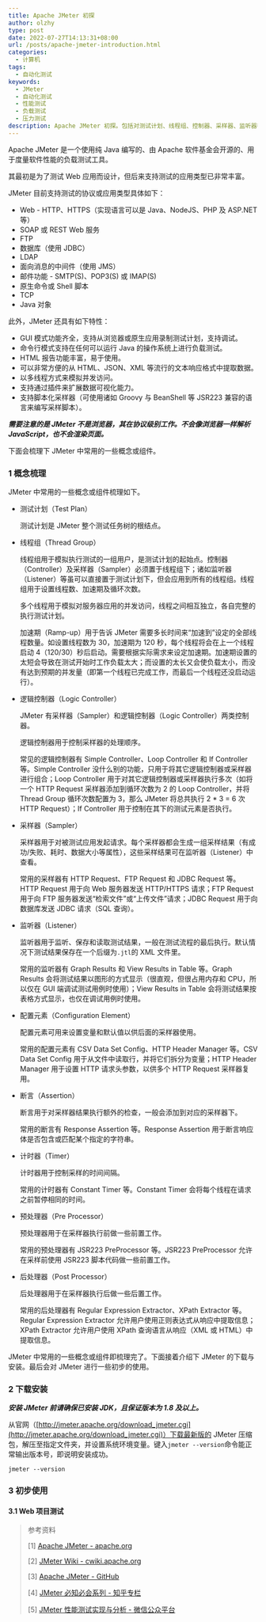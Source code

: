 ```yaml
---
title: Apache JMeter 初探
author: olzhy
type: post
date: 2022-07-27T14:13:31+08:00
url: /posts/apache-jmeter-introduction.html
categories:
  - 计算机
tags:
  - 自动化测试
keywords:
  - JMeter
  - 自动化测试
  - 性能测试
  - 负载测试
  - 压力测试
description: Apache JMeter 初探。包括对测试计划、线程组、控制器、采样器、监听器等组成元素的介绍。
---
```


Apache JMeter 是一个使用纯 Java 编写的、由 Apache 软件基金会开源的、用于度量软件性能的负载测试工具。

其最初是为了测试 Web 应用而设计，但后来支持测试的应用类型已非常丰富。

JMeter 目前支持测试的协议或应用类型具体如下：

- Web - HTTP、HTTPS（实现语言可以是 Java、NodeJS、PHP 及 ASP.NET 等）
- SOAP 或 REST Web 服务
- FTP
- 数据库（使用 JDBC）
- LDAP
- 面向消息的中间件（使用 JMS）
- 邮件功能 - SMTP(S)、POP3(S) 或 IMAP(S)
- 原生命令或 Shell 脚本
- TCP
- Java 对象

此外，JMeter 还具有如下特性：

- GUI 模式功能齐全，支持从浏览器或原生应用录制测试计划，支持调试。
- 命令行模式支持在任何可以运行 Java 的操作系统上进行负载测试。
- HTML 报告功能丰富，易于使用。
- 可以非常方便的从 HTML、JSON、XML 等流行的文本响应格式中提取数据。
- 以多线程方式来模拟并发访问。
- 支持通过插件来扩展数据可视化能力。
- 支持脚本化采样器（可使用诸如 Groovy 与 BeanShell 等 JSR223 兼容的语言来编写采样脚本）。

**_需要注意的是 JMeter 不是浏览器，其在协议级别工作。不会像浏览器一样解析 JavaScript，也不会渲染页面。_**

下面会梳理下 JMeter 中常用的一些概念或组件。

### 1 概念梳理

JMeter 中常用的一些概念或组件梳理如下。

- 测试计划（Test Plan）

  测试计划是 JMeter 整个测试任务树的根结点。

- 线程组（Thread Group）

  线程组用于模拟执行测试的一组用户，是测试计划的起始点。控制器（Controller）及采样器（Sampler）必须置于线程组下；诸如监听器（Listener）等虽可以直接置于测试计划下，但会应用到所有的线程组。线程组用于设置线程数、加速期及循环次数。

  多个线程用于模拟对服务器应用的并发访问，线程之间相互独立，各自完整的执行测试计划。

  加速期（Ramp-up）用于告诉 JMeter 需要多长时间来“加速到”设定的全部线程数量。如设置线程数为 30，加速期为 120 秒，每个线程将会在上一个线程启动 4（120/30）秒后启动。需要根据实际需求来设定加速期。加速期设置的太短会导致在测试开始时工作负载太大；而设置的太长又会使负载太小，而没有达到预期的并发量（即第一个线程已完成工作，而最后一个线程还没启动运行）。

- 逻辑控制器（Logic Controller）

  JMeter 有采样器（Sampler）和逻辑控制器（Logic Controller）两类控制器。

  逻辑控制器用于控制采样器的处理顺序。

  常见的逻辑控制器有 Simple Controller、Loop Controller 和 If Controller 等。Simple Controller 没什么别的功能，只用于将其它逻辑控制器或采样器进行组合；Loop Controller 用于对其它逻辑控制器或采样器执行多次（如将一个 HTTP Request 采样器添加到循环次数为 2 的 Loop Controller，并将 Thread Group 循环次数配置为 3，那么 JMeter 将总共执行 2 \* 3 = 6 次 HTTP Request）；If Controller 用于控制在其下的测试元素是否执行。

- 采样器（Sampler）

  采样器用于对被测试应用发起请求。每个采样器都会生成一组采样结果（有成功/失败、耗时、数据大小等属性），这些采样结果可在监听器（Listener）中查看。

  常用的采样器有 HTTP Request、FTP Request 和 JDBC Request 等。HTTP Request 用于向 Web 服务器发送 HTTP/HTTPS 请求；FTP Request 用于向 FTP 服务器发送“检索文件”或“上传文件”请求；JDBC Request 用于向数据库发送 JDBC 请求（SQL 查询）。

- 监听器（Listener）

  监听器用于监听、保存和读取测试结果，一般在测试流程的最后执行。默认情况下测试结果保存在一个后缀为`.jtl`的 XML 文件里。

  常用的监听器有 Graph Results 和 View Results in Table 等。Graph Results 会将测试结果以图形的方式显示（很直观，但很占用内存和 CPU，所以仅在 GUI 端调试测试用例时使用）；View Results in Table 会将测试结果按表格方式显示，也仅在调试用例时使用。

- 配置元素（Configuration Element）

  配置元素可用来设置变量和默认值以供后面的采样器使用。

  常用的配置元素有 CSV Data Set Config、HTTP Header Manager 等。CSV Data Set Config 用于从文件中读取行，并将它们拆分为变量；HTTP Header Manager 用于设置 HTTP 请求头参数，以供多个 HTTP Request 采样器复用。

- 断言（Assertion）

  断言用于对采样器结果执行额外的检查，一般会添加到对应的采样器下。

  常用的断言有 Response Assertion 等。Response Assertion 用于断言响应体是否包含或匹配某个指定的字符串。

- 计时器（Timer）

  计时器用于控制采样的时间间隔。

  常用的计时器有 Constant Timer 等。Constant Timer 会将每个线程在请求之前暂停相同的时间。

- 预处理器（Pre Processor）

  预处理器用于在采样器执行前做一些前置工作。

  常用的预处理器有 JSR223 PreProcessor 等。JSR223 PreProcessor 允许在采样前使用 JSR223 脚本代码做一些前置工作。

- 后处理器（Post Processor）

  后处理器用于在采样器执行后做一些后置工作。

  常用的后处理器有 Regular Expression Extractor、XPath Extractor 等。Regular Expression Extractor 允许用户使用正则表达式从响应中提取信息；XPath Extractor 允许用户使用 XPath 查询语言从响应（XML 或 HTML）中提取信息。

JMeter 中常用的一些概念或组件即梳理完了。下面接着介绍下 JMeter 的下载与安装。最后会对 JMeter 进行一些初步的使用。

### 2 下载安装

**_安装 JMeter 前请确保已安装 JDK，且保证版本为 1.8 及以上。_**

从官网（[http://jmeter.apache.org/download_jmeter.cgi](http://jmeter.apache.org/download_jmeter.cgi)）下载最新版的 JMeter 压缩包，解压至指定文件夹，并设置系统环境变量。键入`jmeter --version`命令能正常输出版本号，即说明安装成功。

```shell
jmeter --version
```

### 3 初步使用

#### 3.1 Web 项目测试

> 参考资料
>
> [1] [Apache JMeter - apache.org](https://jmeter.apache.org/index.html)
>
> [2] [JMeter Wiki - cwiki.apache.org](https://cwiki.apache.org/confluence/display/JMETER/Home)
>
> [3] [Apache JMeter - GitHub](https://github.com/apache/jmeter)
>
> [4] [JMeter 必知必会系列 - 知乎专栏](https://www.zhihu.com/column/c_1131969374868938752)
>
> [5] [JMeter 性能测试实现与分析 - 微信公众平台](https://mp.weixin.qq.com/s?src=11&timestamp=1658901525&ver=3945&signature=fiSHdGb3SleF1hNh9eR7yhAIl0pTQipegLVS2C8G2c8bj5Yy716AtYPQ1bK0tUeoT52nrKqxv0H3oO*fCq84I2lwuTgflo22k6qT22hqPpjR5jxw5D7FsOKc12TzCLT-&new=1)
